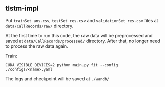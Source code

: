 ## tlstm-impl

Put `trainSet_ans.csv`, `testSet_res.csv` and `validationSet_res.csv` files
at `data/CallRecords/raw/` directory.

At the first time to run this code, the raw data will be preprocessed and saved
at `data/CallRecords/processed/` directory.
After that, no longer need to process the raw data again.

Train:

```shell
CUDA_VISIBLE_DEVICES=2 python main.py fit --config ./configs/<name>.yaml
```

The logs and checkpoint will be saved at `./wandb/`